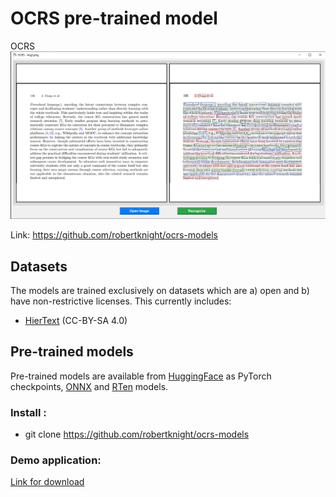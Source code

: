# OCRS pre-trained model 
OCRS
![alt text](intro.png)

Link: https://github.com/robertknight/ocrs-models
## Datasets

The models are trained exclusively on datasets which are a) open and b) have non-restrictive licenses. This currently includes:
- [HierText](https://github.com/google-research-datasets/hiertext) (CC-BY-SA 4.0)

## Pre-trained models

Pre-trained models are available from [HuggingFace](https://huggingface.co/robertknight/ocrs) as PyTorch checkpoints,
[ONNX](https://onnx.ai) and [RTen](https://github.com/robertknight/rten) models.

### Install :
- git clone https://github.com/robertknight/ocrs-models

### Demo application:
[Link for download](https://drive.google.com/file/d/19jF74UDgU-K7vKYyodfj-n6KT-Ei8oUA/view?usp=sharing)
